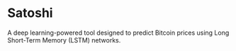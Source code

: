 # Satoshi
A deep learning-powered tool designed to predict Bitcoin prices using Long Short-Term Memory (LSTM) networks.
